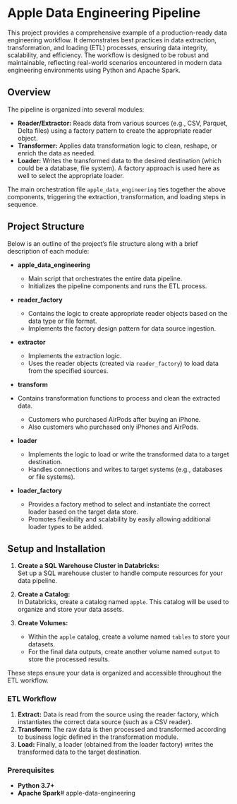 # Apple Data Engineering Pipeline

This project provides a comprehensive example of a production-ready data engineering workflow. It demonstrates best practices in data extraction, transformation, and loading (ETL) processes, ensuring data integrity, scalability, and efficiency. The workflow is designed to be robust and maintainable, reflecting real-world scenarios encountered in modern data engineering environments using Python and Apache Spark.

## Overview

The pipeline is organized into several modules:

- **Reader/Extractor:** Reads data from various sources (e.g., CSV, Parquet, Delta files) using a factory pattern to create the appropriate reader object.
- **Transformer:** Applies data transformation logic to clean, reshape, or enrich the data as needed.
- **Loader:** Writes the transformed data to the desired destination (which could be a database, file system). A factory approach is used here as well to select the appropriate loader.

The main orchestration file `apple_data_engineering` ties together the above components, triggering the extraction, transformation, and loading steps in sequence.

## Project Structure

Below is an outline of the project’s file structure along with a brief description of each module:

- **apple_data_engineering**
  - Main script that orchestrates the entire data pipeline.
  - Initializes the pipeline components and runs the ETL process.
  
- **reader_factory**
  - Contains the logic to create appropriate reader objects based on the data type or file format.
  - Implements the factory design pattern for data source ingestion.
  
- **extractor**
  - Implements the extraction logic.
  - Uses the reader objects (created via `reader_factory`) to load data from the specified sources.
  
- **transform**
- Contains transformation functions to process and clean the extracted data.
    -  Customers who purchased AirPods after buying an iPhone.
    - Also customers who purchased only iPhones and AirPods. 
  
- **loader**
  - Implements the logic to load or write the transformed data to a target destination.
  - Handles connections and writes to target systems (e.g., databases or file systems).
  
- **loader_factory**
  - Provides a factory method to select and instantiate the correct loader based on the target data store.
  - Promotes flexibility and scalability by easily allowing additional loader types to be added.


## Setup and Installation

1. **Create a SQL Warehouse Cluster in Databricks:**  
    Set up a SQL warehouse cluster to handle compute resources for your data pipeline.

2. **Create a Catalog:**  
    In Databricks, create a catalog named `apple`. This catalog will be used to organize and store your data assets.

3. **Create Volumes:**  
    - Within the `apple` catalog, create a volume named `tables` to store your datasets.
    - For the final data outputs, create another volume named `output` to store the processed results.

These steps ensure your data is organized and accessible throughout the ETL workflow.

### ETL Workflow
1. **Extract:** Data is read from the source using the reader factory, which instantiates the correct data source (such as a CSV reader).
2. **Transform:** The raw data is then processed and transformed according to business logic defined in the transformation module.
3. **Load:** Finally, a loader (obtained from the loader factory) writes the transformed data to the target destination.

### Prerequisites
- **Python 3.7+**
- **Apache Spark**# apple-data-engineering
